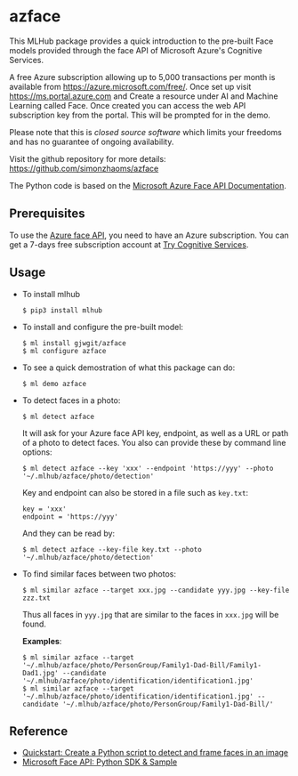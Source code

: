 # azface #

This MLHub package provides a quick introduction to the pre-built Face
models provided through the face API of Microsoft Azure's Cognitive
Services.

A free Azure subscription allowing up to 5,000 transactions per month
is available from https://azure.microsoft.com/free/.  Once set up
visit https://ms.portal.azure.com and Create a resource under AI and
Machine Learning called Face. Once created you can access the web API
subscription key from the portal. This will be prompted for in the
demo.

Please note that this is *closed source software* which limits your
freedoms and has no guarantee of ongoing availability.

Visit the github repository for more details:
https://github.com/simonzhaoms/azface

The Python code is based on the [Microsoft Azure Face API
Documentation](https://docs.microsoft.com/en-us/azure/cognitive-services/Face/).


## Prerequisites ##

To use the
[Azure face API](https://azure.microsoft.com/en-us/services/cognitive-services/face/),
you need to have an Azure subscription.  You can get a 7-days free
subscription account at
[Try Cognitive Services](https://azure.microsoft.com/en-us/try/cognitive-services/?api=face-api).


## Usage ##

* To install mlhub 

  ```console
  $ pip3 install mlhub
  ```

* To install and configure the pre-built model:

  ```console
  $ ml install gjwgit/azface
  $ ml configure azface
  ```

* To see a quick demostration of what this package can do:

  ```console
  $ ml demo azface
  ```

* To detect faces in a photo:

  ```console
  $ ml detect azface
  ```
  
  It will ask for your Azure face API key, endpoint, as well as a URL
  or path of a photo to detect faces.  You also can provide these by
  command line options:
  
  ```console
  $ ml detect azface --key 'xxx' --endpoint 'https://yyy' --photo '~/.mlhub/azface/photo/detection'
  ```

  Key and endpoint can also be stored in a file such as `key.txt`:
  
  ```
  key = 'xxx'
  endpoint = 'https://yyy'
  ```

  And they can be read by:
  
  ```console
  $ ml detect azface --key-file key.txt --photo '~/.mlhub/azface/photo/detection'
  ```

* To find similar faces between two photos:

  ```console
  $ ml similar azface --target xxx.jpg --candidate yyy.jpg --key-file zzz.txt
  ```
  
  Thus all faces in `yyy.jpg` that are similar to the faces in
  `xxx.jpg` will be found.

  **Examples**:

  ```console
  $ ml similar azface --target '~/.mlhub/azface/photo/PersonGroup/Family1-Dad-Bill/Family1-Dad1.jpg' --candidate '~/.mlhub/azface/photo/identification/identification1.jpg'
  $ ml similar azface --target '~/.mlhub/azface/photo/identification/identification1.jpg' --candidate '~/.mlhub/azface/photo/PersonGroup/Family1-Dad-Bill/'
  ```


## Reference ##

* [Quickstart: Create a Python script to detect and frame faces in an image](https://docs.microsoft.com/en-us/azure/cognitive-services/Face/Tutorials/FaceAPIinPythonTutorial)
* [Microsoft Face API: Python SDK & Sample](https://github.com/Microsoft/Cognitive-Face-Python)

